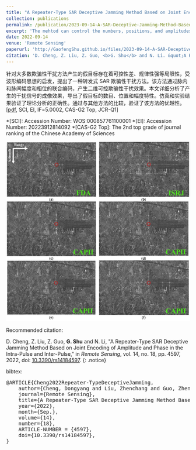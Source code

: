 ```yaml
---
title: "A Repeater-Type SAR Deceptive Jamming Method Based on Joint Encoding of Amplitude and Phase in the Intra-Pulse and Inter-Pulse"
collection: publications
permalink: /publication/2023-09-14-A-SAR-Deceptive-Jamming-Method-Based-on-CAPII
excerpt: 'The mehtod can control the numbers, positions, and amplitudes of the false targets by changing the specific parameters.'
date: 2022-09-14
venue: 'Remote Sensing'
paperurl: 'http://GaofengShu.github.io/files/2023-09-14-A-SAR-Deceptive-Jamming-Method-Based-on-CAPII.pdf'
citation: 'D. Cheng, Z. Liu, Z. Guo, <b>G. Shu</b> and N. Li. &quot;A Repeater-Type SAR Deceptive Jamming Method Based on Joint Encoding of Amplitude and Phase in the Intra-Pulse and Inter-Pulse&quot;. <i>Remote Sensing</i>. 2022, 14, 18.'
---
```

针对大多数欺骗性干扰方法产生的假目标存在着可控性差、规律性强等局限性，受波形编码思想的启发，提出了一种转发式 SAR 欺骗性干扰方法。该方法通过脉内和脉间幅度和相位的联合编码，产生二维可控欺骗性干扰效果。本文详细分析了产生的干扰信号的成像效果，导出了假目标的数目、位置和幅度特性。仿真和实验结果验证了理论分析的正确性。通过与其他方法的比较，验证了该方法的优越性。\[[pdf](http://GaofengShu.github.io/files/2023-09-14-A-SAR-Deceptive-Jamming-Method-Based-on-CAPII.pdf), SCI, EI, IF=5.0002, CAS-G2 Top, JCR-Q1\]

*[SCI]: Accession Number: WOS:000857761100001
*[EI]: Accession Number: 20223912814092
*[CAS-G2 Top]: The 2nd top grade of journal ranking of the Chinese Academy of Sciences

<img src='/images/pubsImages/CAPIIBasedDeceptiveJamming.jpg'>

Recommended citation:

D. Cheng, Z. Liu, Z. Guo, **G. Shu** and N. Li, "A Repeater-Type SAR Deceptive Jamming Method Based on Joint Encoding of Amplitude and Phase in the Intra-Pulse and Inter-Pulse," in *Remote Sensing*, vol. 14, no. 18, pp. 4597, 2022, doi: [10.3390/rs14184597](https://doi.org/10.3390/rs14184597).
{: .notice}

bibtex: 
<pre>
@ARTICLE{Cheng2022Repeater-TypeDeceptiveJamming,
	author={Cheng, Dongyang and Liu, Zhenchang and Guo, Zhengwei and Shu, Gaofeng and Li, Ning},
	journal={Remote Sensing},
	title={A Repeater-Type SAR Deceptive Jamming Method Based on Joint Encoding of Amplitude and Phase in the Intra-Pulse and Inter-Pulse},
	year={2022},
	month={Sep.},
	volume={14},
	number={18},
	ARTICLE-NUMBER = {4597},
	doi={10.3390/rs14184597},
}
</pre>
